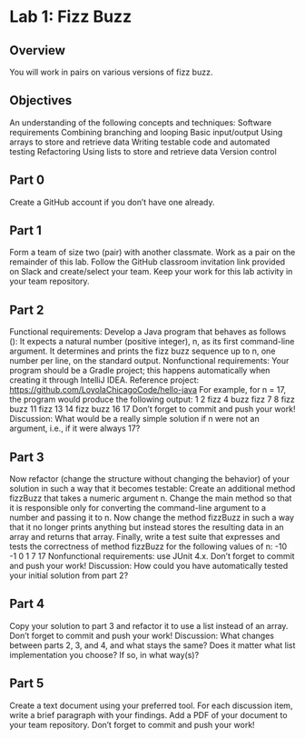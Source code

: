 # Lab 1: Fizz Buzz

## Overview
You will work in pairs on various versions of fizz buzz.
## Objectives
An understanding of the following concepts and techniques:
Software requirements
Combining branching and looping
Basic input/output
Using arrays to store and retrieve data
Writing testable code and automated testing
Refactoring
Using lists to store and retrieve data
Version control
## Part 0
Create a GitHub account if you don’t have one already.
## Part 1
Form a team of size two (pair) with another classmate. Work as a pair on the remainder of this lab. Follow the GitHub classroom invitation link provided on Slack and create/select your team. Keep your work for this lab activity in your team repository.
## Part 2
Functional requirements: Develop a Java program that behaves as follows ():
It expects a natural number (positive integer), n, as its first command-line argument.
It determines and prints the fizz buzz sequence up to n, one number per line, on the standard output.
Nonfunctional requirements: Your program should be a Gradle project; this happens automatically when creating it through IntelliJ IDEA. Reference project: https://github.com/LoyolaChicagoCode/hello-java 
For example, for n = 17, the program would produce the following output:
1
2
fizz
4
buzz
fizz
7
8
fizz
buzz
11
fizz
13
14
fizz buzz
16
17
Don’t forget to commit and push your work!
Discussion: What would be a really simple solution if n were not an argument, i.e., if it were always 17?
## Part 3
Now refactor (change the structure without changing the behavior) of your solution in such a way that it becomes testable:
Create an additional method fizzBuzz that takes a numeric argument n.
Change the main method so that it is responsible only for converting the command-line argument to a number and passing it to n.
Now change the method fizzBuzz in such a way that it no longer prints anything but instead stores the resulting data in an array and returns that array.
Finally, write a test suite that expresses and tests the correctness of method fizzBuzz for the following values of n:
-10
-1
0
1
7
17
Nonfunctional requirements: use JUnit 4.x.
Don’t forget to commit and push your work!
Discussion: How could you have automatically tested your initial solution from part 2?
## Part 4
Copy your solution to part 3 and refactor it to use a list instead of an array.
Don’t forget to commit and push your work!
Discussion: What changes between parts 2, 3, and 4, and what stays the same? Does it matter what list implementation you choose? If so, in what way(s)?
## Part 5
Create a text document using your preferred tool. For each discussion item, write a brief paragraph with your findings. Add a PDF of your document to your team repository.
Don’t forget to commit and push your work!

